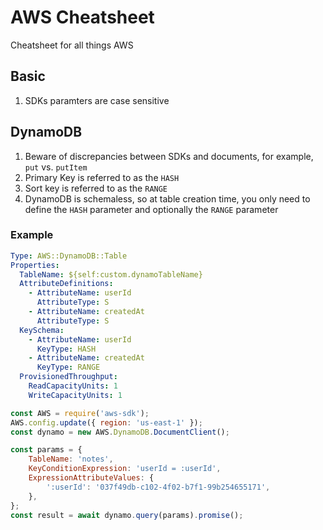 # AWS Cheatsheet

Cheatsheet for all things AWS

## Basic

1. SDKs paramters are case sensitive

## DynamoDB

1. Beware of discrepancies between SDKs and documents, for example, `put` vs. `putItem`
1. Primary Key is referred to as the `HASH`
1. Sort key is referred to as the `RANGE`
1. DynamoDB is schemaless, so at table creation time, you only need to define the `HASH` 
parameter and optionally the `RANGE` parameter

### Example


```yaml
Type: AWS::DynamoDB::Table
Properties:
  TableName: ${self:custom.dynamoTableName}
  AttributeDefinitions:
    - AttributeName: userId
      AttributeType: S
    - AttributeName: createdAt
      AttributeType: S
  KeySchema:
    - AttributeName: userId
      KeyType: HASH
    - AttributeName: createdAt
      KeyType: RANGE
  ProvisionedThroughput:
    ReadCapacityUnits: 1
    WriteCapacityUnits: 1
```

```js
const AWS = require('aws-sdk');
AWS.config.update({ region: 'us-east-1' });
const dynamo = new AWS.DynamoDB.DocumentClient();
```

```js
const params = {
    TableName: 'notes',
    KeyConditionExpression: 'userId = :userId',
    ExpressionAttributeValues: {
        ':userId': '037f49db-c102-4f02-b7f1-99b254655171',
    },
};
const result = await dynamo.query(params).promise();
```


